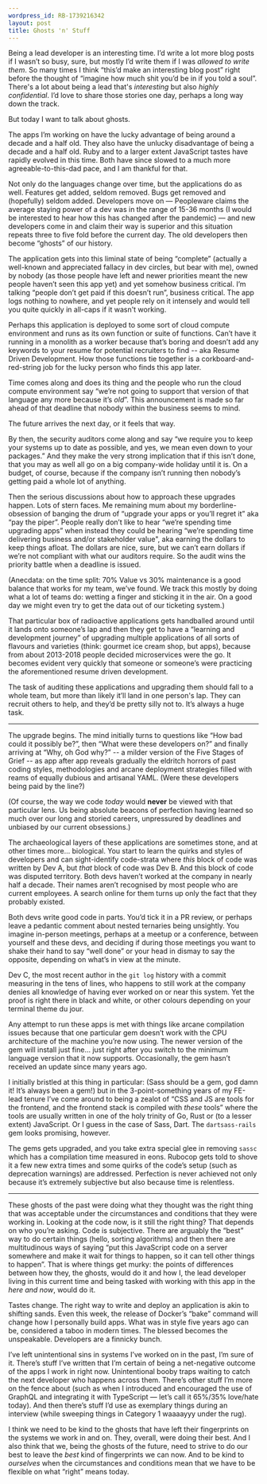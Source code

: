 ```yaml
---
wordpress_id: RB-1739216342
layout: post
title: Ghosts 'n' Stuff
---
```


Being a lead developer is an interesting time. I’d write a lot more blog posts if I wasn’t so busy, sure, but mostly I’d write them if I was _allowed to write them_. So many times I think “this’d make an interesting blog post” right before the thought of “imagine how much shit you’d be in if you told a soul”. There's a lot about being a lead that's _interesting_ but also _highly confidential_. I’d love to share those stories one day, perhaps a long way down the track.

But today I want to talk about ghosts.

The apps I’m working on have the lucky advantage of being around a decade and a half old. They also have the unlucky disadvantage of being a decade and a half old. Ruby and to a larger extent JavaScript tastes have rapidly evolved in this time. Both have since slowed to a much more agreeable-to-this-dad pace, and I am thankful for that.

Not only do the languages change over time, but the applications do as well. Features get added, seldom removed. Bugs get removed and (hopefully) seldom added. Developers move on — Peopleware claims the average staying power of a dev was in the range of 15-36 months (I would be interested to hear how this has changed after the pandemic) — and new developers come in and claim their way is superior and this situation repeats three to five fold before the current day. The old developers then become “ghosts” of our history.

The application gets into this liminal state of being “complete” (actually a well-known and appreciated fallacy in dev circles, but bear with me), owned by nobody (as those people have left and newer priorities meant the new people haven’t seen this app yet) and yet somehow business critical. I’m talking “people don’t get paid if this doesn’t run”, business critical. The app logs nothing to nowhere, and yet people rely on it intensely and would tell you quite quickly in all-caps if it wasn't working.

Perhaps this application is deployed to some sort of cloud compute environment and runs as its own function or suite of functions. Can’t have it running in a monolith as a worker because that’s boring and doesn’t add any keywords to your resume for potential recruiters to find -- aka Resume Driven Development. How those functions tie together is a corkboard-and-red-string job for the lucky person who finds this app later.

Time comes along and does its thing and the people who run the cloud compute environment say “we’re not going to support that version of that language any more because it’s _old_”. This announcement is made so far ahead of that deadline that nobody within the business seems to mind.

The future arrives the next day, or it feels that way.

By then, the security auditors come along and say “we require you to keep your systems up to date as possible, and yes, we mean even down to your packages.” And they make the very strong implication that if this isn’t done, that you may as well all go on a big company-wide holiday until it is. On a budget, of course, because if the company isn’t running then nobody’s getting paid a whole lot of anything.

Then the serious discussions about how to approach these upgrades happen. Lots of stern faces. Me remaining mum about my borderline-obsession of banging the drum of “upgrade your apps or you’ll regret it” aka “pay the piper”. People really don’t like to hear “we’re spending time upgrading apps” when instead they could be hearing “we’re spending time delivering business and/or stakeholder value", aka earning the dollars to keep things afloat. The dollars are nice, sure, but we can’t earn dollars if we’re not compliant with what our auditors require. So the audit wins the priority battle when a deadline is issued.

(Anecdata: on the time split: 70% Value vs 30% maintenance is a good balance that works for my team, we’ve found. We track this mostly by doing what a lot of teams do:
wetting a finger and sticking it in the air. On a good day we might even try to get the data out of our ticketing system.)

That particular box of radioactive applications gets handballed around until it lands onto someone’s lap and then they get to have a “learning and development journey” of upgrading multiple applications of all sorts of flavours and varieties (think: gourmet ice cream shop, but apps), because from about 2013-2018 people decided microservices were the go. It becomes evident very quickly that someone or someone’s were practicing the aforementioned resume driven development.

The task of auditing these applications and upgrading them should fall to a whole team, but more than likely it’ll land in one person's lap. They can recruit others to help, and they’d be pretty silly not to. It’s always a huge task.

---

The upgrade begins. The mind initially turns to questions like “How bad could it possibly be?”, then “What were these developers on?” and finally arriving at “Why, oh God why?” -- a milder version of the Five Stages of Grief -- as app after app reveals gradually the eldritch horrors of past coding styles, methodologies and arcane deployment strategies filled with reams of equally dubious and artisanal YAML. (Were these developers being paid by the line?)

(Of course, the way we code _today_ would **never** be viewed with that particular lens. Us being absolute beacons of
perfection having learned so much over our long and storied careers, unpressured by deadlines and unbiased by our current obsessions.)

The archaeological layers of these applications are sometimes stone, and at other times more… biological. You start to learn the quirks and styles of developers and can sight-identify code-strata where _this_ block of code was written by Dev A, but _that_ block of code was Dev B.  And this block of code was disputed territory. Both devs haven’t worked at the company in nearly half a decade. Their names aren’t recognised by most people who are current employees. A search online for them turns up only the fact that they probably existed.

Both devs write good code in parts. You’d tick it in a PR review, or perhaps leave a pedantic comment about nested ternaries being unsightly. You imagine in-person meetings, perhaps at a meetup or a conference, between yourself and these devs, and deciding if during those meetings you want to shake their hand to say “well done” or your head in dismay to say the opposite, depending on what’s in view at the minute.

Dev C, the most recent author in the `git log` history with a commit measuring in the tens of lines, who happens to still work at the company denies all knowledge of having ever worked on or near this system. Yet the proof is right there in black and white, or other colours depending on your terminal theme du jour.

Any attempt to run these apps is met with things like arcane compilation issues because that one particular gem doesn’t work with the CPU architecture of the machine you’re now using. The newer version of the gem will install just fine… just right after you switch to the minimum language version that it now supports. Occasionally, the gem hasn’t received an update since many years ago.

I initially bristled at this thing in particular: (Sass should be a gem, god damn it! It’s always been a gem!) but in the 3-point-something years of my FE-lead tenure I’ve come around to being a zealot of “CSS and JS are tools for the frontend, and the frontend stack is compiled with _these_ tools” where the tools are usually written in one of the holy trinity of Go, Rust or (to a lesser extent) JavaScript. Or I guess in the case of Sass, Dart. The `dartsass-rails` gem looks promising, however.

The gems gets upgraded, and you take extra special glee in removing `sassc` which has a compilation time measured in eons. Rubocop gets told to shove it a few new extra times and some quirks of the code’s setup (such as deprecation warnings) are addressed. Perfection is never achieved not only because it’s extremely subjective but also because time is relentless.

---

These ghosts of the past were doing what they thought was the right thing that was acceptable under the circumstances and conditions that they were working in. Looking at the code now, is it still the right thing? That depends on who you’re asking. Code is subjective. There are arguably the “best” way to do certain things (hello, sorting algorithms) and then there are multitudinous ways of saying “put this JavaScript code on a server somewhere and make it wait for things to happen, so it can tell other things to happen”. That is where things get murky: the points of differences between how they, the ghosts, would do it and how I, the lead developer living in this current time and being tasked with working with this app in the _here and now_, would do it.

Tastes change. The right way to write and deploy an application is akin to shifting sands. Even this week, the release of Docker’s “bake” command will change how I personally build apps. What was in style five years ago can be, considered a taboo in modern times. The blessed becomes the unspeakable. Developers are a finnicky bunch.

I’ve left unintentional sins in systems I’ve worked on in the past, I’m sure of it. There’s stuff I’ve written that I’m certain of being a net-negative outcome of the apps I work in right now. Unintentional booby traps waiting to catch the next developer who happens across them. There’s other stuff I’m more on the fence about (such as when I introduced and encouraged the use of GraphQL and integrating it with TypeScript — let’s call it 65%/35% love/hate today). And then there’s stuff I’d use as exemplary things during an interview (while sweeping things in Category 1 waaaayyy under the rug).

I think we need to be kind to the ghosts that have left their fingerprints on the systems we work in and on. They, overall, were doing their best. And I also think that we, being the ghosts of the future, need to strive to do our best to leave the _best_ kind of fingerprints we can now. And to be kind to _ourselves_ when the circumstances and conditions mean that we have to be flexible on what “right” means today.
